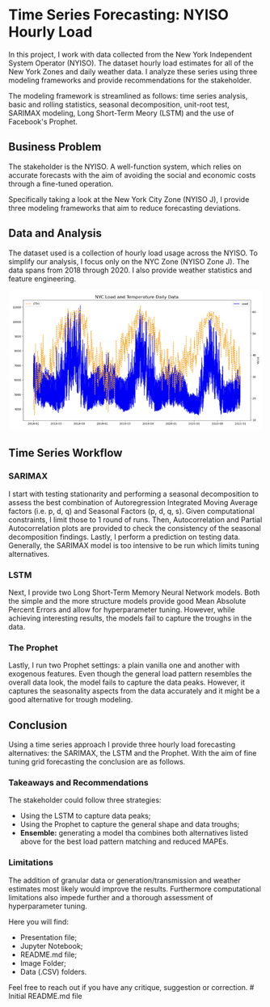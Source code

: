 # Time Series Forecasting: NYISO Hourly Load
In this project, I work with data collected from the New York Independent 
System Operator 
(NYISO). The dataset hourly load estimates for all of the New York Zones 
and daily weather data.
I analyze these series using three modeling frameworks and provide 
recommendations for the 
stakeholder.

The modeling framework is streamlined as follows: time series analysis, 
basic and rolling 
statistics, seasonal decomposition, unit-root test, SARIMAX modeling, 
Long Short-Term Meory (LSTM) 
and the use of Facebook's Prophet.

## Business Problem
The stakeholder is the NYISO. A well-function system, which relies on 
accurate forecasts with the aim of avoiding the social and economic costs through a fine-tuned operation. 

Specifically taking a look at the New York City Zone (NYISO J), I provide 
three modeling frameworks that aim to reduce forecasting deviations.

## Data and Analysis
The dataset used is a collection of hourly load usage across the NYISO. To simplify our analysis, I 
focus only on the NYC Zone (NYISO Zone J). The data spans from 2018 through 2020. I also provide 
weather statistics and feature engineering.

<img src='https://github.com/ovilar/phase_5-project/blob/main/img/nyc_hourly_load.png' alt='Hourly Load in NYC and CTHI 
statistic'>

## Time Series Workflow

### SARIMAX
I start with testing stationarity and performing a seasonal decomposition to assess the best combination of Autoregression Integrated Moving Average factors (i.e. p, 
d, q) and Seasonal Factors (p, d, q, s). Given computational constraints, I limit those to 1 round of runs. Then, Autocorrelation and Partial 
Autocorrelation plots are provided to check the consistency of the seasonal decomposition findings. Lastly, 
I perform a prediction on testing data. Generally, the SARIMAX model is too intensive to be run which limits tuning 
alternatives.

### LSTM
Next, I provide two Long Short-Term Memory Neural Network models. Both the simple and the more structure models provide good 
Mean Absolute Percent Errors and allow for hyperparameter tuning. However, while achieving interesting results, the models 
fail to capture the troughs in the data.

### The Prophet
Lastly, I run two Prophet settings: a plain vanilla one and another with exogenous features. Even though the general load 
pattern resembles the overall data look, the model fails to capture the data peaks. However, it captures the seasonality 
aspects from the data accurately and it might be a good alternative for trough modeling.


## Conclusion
Using a time series approach I provide three hourly load forecasting alternatives: the SARIMAX, the LSTM and the Prophet. 
With the aim of fine tuning grid forecasting the conclusion are as follows.

### Takeaways and Recommendations
The stakeholder could follow three strategies:
<ul>
<li>Using the LSTM to capture data peaks;</li>
<li>Using the Prophet to capture the general shape and data troughs;</li>
<li><b>Ensemble:</b> generating a model tha combines both alternatives listed above for the best load pattern matching 
and reduced MAPEs.</li>
</ul>

### Limitations
The addition of granular data or generation/transmission and weather estimates most likely would improve the results. 
Furthermore computational limitations also impede further and a thorough assessment of hyperparameter tuning.

Here you will find:

<ul>
<li>Presentation file;</li>
<li>Jupyter Notebook;</li>
<li>README.md file;</li>
<li>Image Folder;</li>
<li>Data (.CSV) folders.</li>
</ul>
Feel free to reach out if you have any critique, suggestion or 
correction.
# 
Initial README.md file
